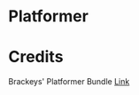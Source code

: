 # Platformer

# Credits
Brackeys' Platformer Bundle
[Link](https://brackeysgames.itch.io/brackeys-platformer-bundle)
